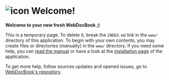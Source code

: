 ![icon](/webdocbook_assets/icons/webdocbook-144.png) Welcome!
=======================================================

**Welcome to your new fresh WebDocBook ;)**

This is a temporary page. To delete it, break the `INDEX.md` link
in the `www/` directory of this application. To begin with your own 
contents, you may create files or directories (manually) in the
`www/` directory. If you need some help, you can [read the manual](/docbookdoc) 
or have a look at the [installation page](documentation/Installation/Installation.md) 
of the application.

To get more help, follow sources updates and opened issues, go to
[WebDocBook's repository](http://github.com/wdbo/webdocbook).


